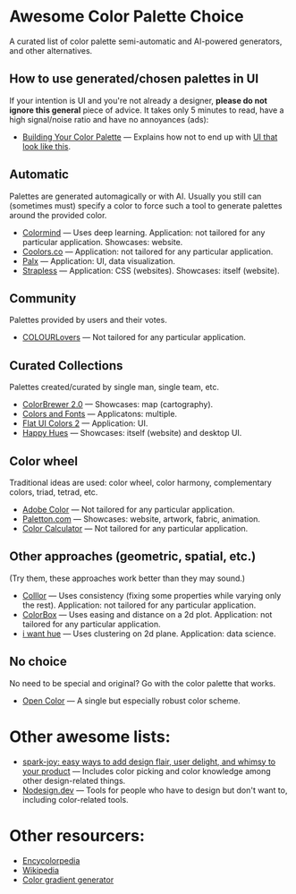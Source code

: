 # Awesome Color Palette Choice
A curated list of color palette semi-automatic and AI-powered generators, and other alternatives.

## How to use generated/chosen palettes in UI
If your intention is UI and you're not already a designer, **please do not ignore this general** piece of advice. It takes only 5 minutes to read, have a high signal/noise ratio and have no annoyances (ads):
* [Building Your Color Palette](https://refactoringui.com/previews/building-your-color-palette/) — Explains how not to end up with [UI that look like this](https://refactoring-ui.nyc3.cdn.digitaloceanspaces.com/previews/whats-in-a-color-palette-02.png).

## Automatic
Palettes are generated automagically or with AI. Usually you still can (sometimes must) specify a color to force such a tool to generate palettes around the provided color.
* [Colormind](http://colormind.io/) — Uses deep learning. Application: not tailored for any particular application. Showcases: website.
* [Coolors.co](https://coolors.co/) — Application: not tailored for any particular application.
* [Palx](https://palx.jxnblk.com/) — Application: UI, data visualization.
* [Strapless](http://strapless.io/) — Application: CSS (websites). Showcases: itself (website).

## Community
Palettes provided by users and their votes.
* [COLOURLovers](https://www.colourlovers.com/) — Not tailored for any particular application.

## Curated Collections
Palettes created/curated by single man, single team, etc.
* [ColorBrewer 2.0](http://colorbrewer2.org) — Showcases: map (cartography).
* [Colors and Fonts](https://www.colorsandfonts.com/) — Applicatons: multiple.
* [Flat UI Colors 2](https://flatuicolors.com/) — Application: UI.
* [Happy Hues](https://www.happyhues.co/) — Showcases: itself (website) and desktop UI.

## Color wheel
Traditional ideas are used: color wheel, color harmony, complementary colors, triad, tetrad, etc.
* [Adobe Color](https://color.adobe.com/) — Not tailored for any particular application.
* [Paletton.com](http://paletton.com/) — Showcases: website, artwork, fabric, animation.
* [Color Calculator](https://www.sessions.edu/color-calculator/) — Not tailored for any particular application.

## Other approaches (geometric, spatial, etc.)
(Try them, these approaches work better than they may sound.)
* [Colllor](http://colllor.com/) — Uses consistency (fixing some properties while varying only the rest). Application: not tailored for any particular application.
* [ColorBox](https://www.colorbox.io/) — Uses easing and distance on a 2d plot. Application: not tailored for any particular application.
* [i want hue](https://medialab.github.io/iwanthue/) — Uses clustering on 2d plane. Application: data science.

## No choice
No need to be special and original? Go with the color palette that works.
* [Open Color](https://yeun.github.io/open-color/) — A single but especially robust color scheme.

# Other awesome lists:
* [spark-joy: easy ways to add design flair, user delight, and whimsy to your product](https://github.com/sw-yx/spark-joy) — Includes color picking and color knowledge among other design-related things.
* [Nodesign.dev](https://nodesign.dev/) — Tools for people who have to design but don't want to, including color-related tools.

# Other resourcers:
* [Encycolorpedia](https://encycolorpedia.com/)
* [Wikipedia](https://en.wikipedia.org/wiki/List_of_colors_by_shade)
* [Color gradient generator](https://mybrandnewlogo.com/color-gradient-generator)
